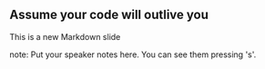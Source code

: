 ##  Assume your code will outlive you

This is a new Markdown slide

note:
    Put your speaker notes here.
    You can see them pressing 's'.
